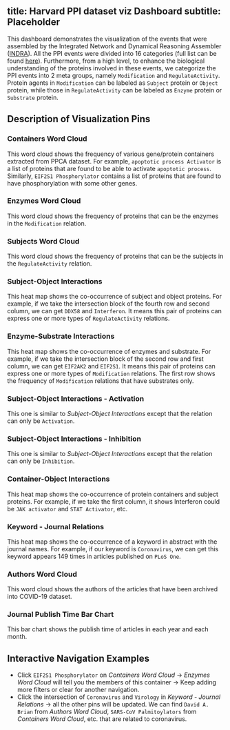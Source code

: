 
title: Harvard PPI dataset viz Dashboard
subtitle: Placeholder
---

This dashboard demonstrates the visualization of the events that were assembled 
by the Integrated Network and Dynamical Reasoning Assembler ([INDRA](https://indra.readthedocs.io/en/latest/index.html)). 
All the PPI events were divided into 16 categories (full list can be found [here](https://indra.readthedocs.io/en/latest/modules/statements.html#)). 
Furthermore, from a high level, to enhance the biological understanding of the proteins involved in these events, 
we categorize the PPI events into 2 meta groups, namely `Modification` and `RegulateActivity`. Protein agents in `Modification` can be labeled as `Subject` protein or `Object` protein, 
while those in `RegulateActivity` can be labeled as `Enzyme` protein or `Substrate` protein.

## Description of Visualization Pins

### Containers Word Cloud

This word cloud shows the frequency of various gene/protein containers extracted from PPCA dataset. 
For example, `apoptotic process Activator` is a list of proteins that are found to be able to activate `apoptotic process`. Similarly, `EIF2S1 Phosphorylator` contains a list of proteins that are found to have phosphorylation with some other genes.

### Enzymes Word Cloud
This word cloud shows the frequency of proteins that can be the enzymes in the `Modification` relation.

### Subjects Word Cloud
This word cloud shows the frequency of proteins that can be the subjects in the `RegulateActivity` relation.

### Subject-Object Interactions 
This heat map shows the co-occurrence of subject and object proteins. 
For example, if we take the intersection block of the fourth row and second column, 
we can get `DDX58` and `Interferon`. It means this pair of proteins can express one or more types of `RegulateActivity` relations.

### Enzyme-Substrate Interactions
This heat map shows the co-occurrence of enzymes and substrate. 
For example, if we take the intersection block of the second row and first column, 
we can get `EIF2AK2` and `EIF2S1`. It means this pair of proteins can express one or more types of `Modification` relations. 
The first row shows the frequency of `Modification` relations that have substrates only.

### Subject-Object Interactions - Activation
This one is similar to _Subject-Object Interactions_ except that the relation can only be `Activation`.

### Subject-Object Interactions - Inhibition
This one is similar to _Subject-Object Interactions_ except that the relation can only be `Inhibition`.

### Container-Object Interactions
This heat map shows the co-occurrence of protein containers and subject proteins. 
For example, if we take the first column, it shows Interferon could be `JAK activator` and `STAT Activator`, etc.

### Keyword - Journal Relations
This heat map shows the co-occurrence of a keyword in abstract with the journal names. 
For example, if our keyword is `Coronavirus`, we can get this keyword appears 149 times in articles published on `PLoS One`.

### Authors Word Cloud
This word cloud shows the authors of the articles that have been archived into COVID-19 dataset.

### Journal Publish Time Bar Chart
This bar chart shows the publish time of articles in each year and each month.

## Interactive Navigation Examples

- Click `EIF2S1 Phosphorylator` on _Containers Word Cloud_ → _Enzymes Word Cloud_ will 
tell you the members of this container → Keep adding more filters or clear for another navigation.
- Click the intersection of `Coronavirus` and `Virology` in _Keyword - Journal Relations_ → all the other pins will be updated. We can find `David A. Brian` from _Authors Word Cloud_, `SARS-CoV Palmitoylators` from _Containers Word Cloud_, etc. that are related to coronavirus.
